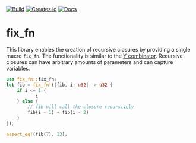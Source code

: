 [![Build](https://github.com/SrTobi/fix_fn/workflows/Rust/badge.svg)](https://github.com/SrTobi/fix_fn/actions)
[![Creates.io](https://img.shields.io/crates/v/fix_fn?style)](https://crates.io/crates/fix_fn)
[![Docs](https://docs.rs/fix_fn/badge.svg)](https://docs.rs/fix_fn/)

# fix_fn

This library enables the creation of recursive closures by providing a
single macro `fix_fn`. The functionality is similar to the
[Y combinator](https://en.wikipedia.org/wiki/Fixed-point_combinator#Fixed-point_combinators_in_lambda_calculus).
Recursive closures can have arbitrary amounts of parameters and can capture
variables.

```rust
use fix_fn::fix_fn;
let fib = fix_fn!(|fib, i: u32| -> u32 {
    if i <= 1 {
           i
    } else {
        // fib will call the closure recursively
        fib(i - 1) + fib(i - 2)
    }
});

assert_eq!(fib(7), 13);
```

